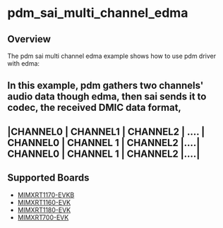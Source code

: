 # pdm_sai_multi_channel_edma

## Overview
The pdm sai multi channel edma example shows how to use pdm driver with edma:

In this example, pdm gathers two channels' audio data though edma, then sai sends it to codec, the received DMIC data format,
 ----------------------------------------------------------------------------------------------------------------------
 |CHANNEL0 | CHANNEL1 | CHANNEL2 | .... | CHANNEL0 | CHANNEL 1 | CHANNEL2 |....| CHANNEL0 | CHANNEL 1 | CHANNEL2 |....|
 ----------------------------------------------------------------------------------------------------------------------

## Supported Boards
- [MIMXRT1170-EVKB](../../../_boards/evkbmimxrt1170/driver_examples/pdm/pdm_sai_multi_channel_edma/example_board_readme.md)
- [MIMXRT1160-EVK](../../../_boards/evkmimxrt1160/driver_examples/pdm/pdm_sai_multi_channel_edma/example_board_readme.md)
- [MIMXRT1180-EVK](../../../_boards/evkmimxrt1180/driver_examples/pdm/pdm_sai_multi_channel_edma/example_board_readme.md)
- [MIMXRT700-EVK](../../../_boards/mimxrt700evk/driver_examples/pdm/pdm_sai_multi_channel_edma/example_board_readme.md)
